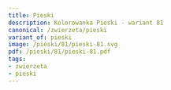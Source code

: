 ```yaml
---
title: Pieski
description: Kolorowanka Pieski - wariant 81
canonical: /zwierzeta/pieski
variant_of: pieski
image: /pieski/81/pieski-81.svg
pdf: /pieski/81/pieski-81.pdf
tags:
- zwierzeta
- pieski
---
```

